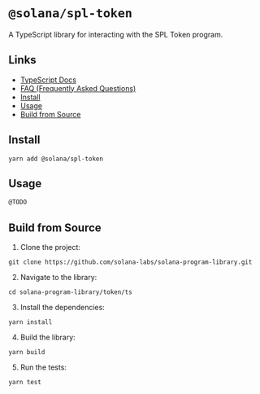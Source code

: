 # `@solana/spl-token`

A TypeScript library for interacting with the SPL Token program.

## Links

- [TypeScript Docs](...)
- [FAQ (Frequently Asked Questions)](.../FAQ.md)
- [Install](#install)
- [Usage](#usage)
- [Build from Source](#build-from-source)

## Install

```shell
yarn add @solana/spl-token
```

## Usage

```ts
@TODO
```

## Build from Source

1. Clone the project:
```shell
git clone https://github.com/solana-labs/solana-program-library.git
```

2. Navigate to the library:
```shell
cd solana-program-library/token/ts
```

3. Install the dependencies:
```shell
yarn install
```

4. Build the library:
```shell
yarn build
```

5. Run the tests:
```shell
yarn test
```
